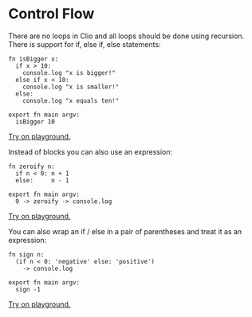 # Control Flow

There are no loops in Clio and all loops should be done using recursion. There is support for if, else if, else statements:

```text
fn isBigger x:
  if x > 10:
    console.log "x is bigger!"
  else if x < 10:
    console.log "x is smaller!"
  else:
    console.log "x equals ten!"

export fn main argv:
  isBigger 10
```

[Try on playground.](https://clio-playground.pouyae.vercel.app/?code=fn%20isBigger%20x%3A%0A%20%20if%20x%20%3E%2010%3A%0A%20%20%20%20console.log%20%22x%20is%20bigger!%22%0A%20%20else%20if%20x%20%3C%2010%3A%0A%20%20%20%20console.log%20%22x%20is%20smaller!%22%0A%20%20else%3A%0A%20%20%20%20console.log%20%22x%20equals%20ten!%22%0A%0Aexport%20fn%20main%20argv%3A%0A%20%20isBigger%2010%0A)

Instead of blocks you can also use an expression:

```text
fn zeroify n:
  if n < 0: n + 1
  else:     n - 1

export fn main argv:
  9 -> zeroify -> console.log
```

[Try on playground.](https://clio-playground.pouyae.vercel.app/?code=fn%20zeroify%20n%3A%0A%20%20if%20n%20%3C%200%3A%20n%20%2B%201%0A%20%20else%3A%20%20%20%20%20n%20-%201%0A%0Aexport%20fn%20main%20argv%3A%0A%20%209%20-%3E%20zeroify%20-%3E%20console.log)

You can also wrap an if / else in a pair of parentheses and treat it as an expression:

```text
fn sign n:
  (if n < 0: 'negative' else: 'positive')
    -> console.log

export fn main argv:
  sign -1
```

[Try on playground.](https://clio-playground.pouyae.vercel.app/?code=fn%20sign%20n%3A%0A%20%20%28if%20n%20%3C%200%3A%20'negative'%20else%3A%20'positive'%29%0A%20%20%20%20-%3E%20console.log%0A%0Aexport%20fn%20main%20argv%3A%0A%20%20sign%20-1)
